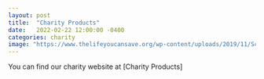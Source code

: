 ```yaml
---
layout: post
title:  "Charity Products"
date:   2022-02-22 12:00:00 -0400
categories: charity
image: "https://www.thelifeyoucansave.org/wp-content/uploads/2019/11/Screen-Shot-2015-07-13-at-1.53.34-PM.png"
---
```

You can find our charity website at [Charity Products]

[charity]: https://sites.google.com/student.tdsb.on.ca/donationpage/home

